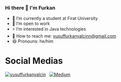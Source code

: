 ### Hi there 👋 I'm Furkan

- 🔭 I’m currently a student at Firat University
- 👯 I’m open to work
- ⚡ I’m interested in Java technologies
- 💬 How to reach me: yusuffurkanyalcinn@gmail.com
- 😄 Pronouns: he/him


# Social Medias

[![yusuffurkanyalcin](https://img.shields.io/badge/linkedin-%230077B5.svg?style=for-the-badge&logo=linkedin&logoColor=white)](https://www.linkedin.com/in/furkan-yal%C3%A7%C4%B1n-99240320b?lipi=urn%3Ali%3Apage%3Ad_flagship3_profile_view_base_contact_details%3BsajDphhCTrGrpBD4CKGNvA%3D%3D)
&nbsp;
[![Medium](https://img.shields.io/badge/Medium-12100E?style=for-the-badge&logo=medium&logoColor=white)](https://medium.com/@yusuffurkanyalcin)
&nbsp;

